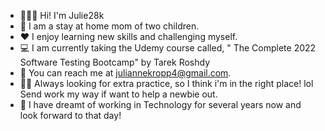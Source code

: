 - 🙋🏽‍♀️ Hi! I'm Julie28k
- 🏡 I am a stay at home mom of two children.
- ♥️ I enjoy learning new skills and challenging myself. 
- 💻 I am currently taking the Udemy course called, " The Complete 2022 Software Testing Bootcamp" by Tarek Roshdy
- 📱 You can reach me at juliannekropp4@gmail.com.
- 👋🏼 Always looking for extra practice, so I think i'm in the right place! lol Send work my way if want to help a newbie out.
- 💭 I have dreamt of working in Technology for several years now and look forward to that day!


<!---
Julie28K/Julie28K is a ✨ special ✨ repository because its `README.md` (this file) appears on your GitHub profile.
You can click the Preview link to take a look at your changes.
--->
